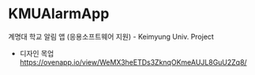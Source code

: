# KMUAlarmApp
계명대 학교 알림 앱 (응용소프트웨어 지원) - Keimyung Univ. Project

* 디자인 목업   
https://ovenapp.io/view/WeMX3heETDs3ZknqOKmeAUJL8GuU2Zq8/
